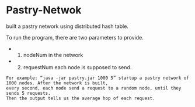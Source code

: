 Pastry-Netwok
=============

built a pastry network using distributed hash table.

To run the program, there are two parameters to provide.
- 1. nodeNum in the network
- 2. requestNum each node is supposed to send.
```
For example: “java -jar pastry.jar 1000 5” startup a pastry network of 1000 nodes. After the network is built, 
every second, each node send a request to a random node, until they sends 5 requests.
Then the output tells us the average hop of each request.
```

